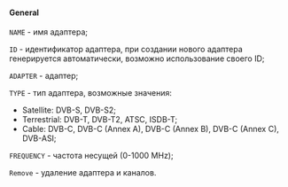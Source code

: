 #### General

`NAME` - имя адаптера;

`ID` - идентификатор адаптера, при создании нового адаптера генерируется автоматически, возможно использование своего ID;

`ADAPTER` - адаптер;

`TYPE` - тип адаптера, возможные значения:

   - Satellite: DVB-S, DVB-S2;  
   - Terrestrial: DVB-T, DVB-T2, ATSC, ISDB-T;  
   - Cable: DVB-C, DVB-C (Annex A), DVB-C (Annex B), DVB-C (Annex C), DVB-ASI;

`FREQUENCY` - частота несущей (0-1000 MHz);

`Remove` - удаление адаптера и каналов.
